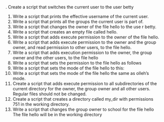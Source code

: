 . Create a script that switches the current user to the user betty  
1. Write a script that prints the effective username of the current user.                                                                
2. Write a script that prints all the groups the current user is part of.
3. Write a script that changes the owner of the file hello to the use
r betty.
4. Write a script that creates an empty file called hello.
5. Write a script that adds execute permission to the owner of the file hello.
6. Write a script that adds execute permission to the owner and the group owner, and read permission to other users, to the file hello.
7. Write a script that adds execution permission to the owner, the group owner and the other users, to the file hello
8. Write a script that sets the permission to the file hello as follows
9. Write a script that sets the mode of the file hello to this:
10. Write a script that sets the mode of the file hello the same as olleh’s mode.
11. Create a script that adds execute permission to all subdirectories of the current directory for the owner, the group owner and all other users. Regular files should not be changed.
12. Create a script that creates a directory called my_dir with permissions 751 in the working directory.
13. Write a script that changes the group owner to school for the file hello
The file hello will be in the working directory
